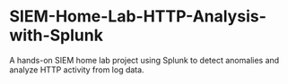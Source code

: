 # SIEM-Home-Lab-HTTP-Analysis-with-Splunk
A hands-on SIEM home lab project using Splunk to detect anomalies and analyze HTTP activity from log data.
